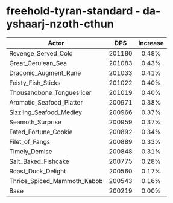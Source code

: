 # freehold-tyran-standard - da-yshaarj-nzoth-cthun
| Actor | DPS | Increase |
|---|:---:|:---:|
|Revenge_Served_Cold|201180|0.48%|
|Great_Cerulean_Sea|201083|0.43%|
|Draconic_Augment_Rune|201033|0.41%|
|Feisty_Fish_Sticks|201022|0.40%|
|Thousandbone_Tongueslicer|201019|0.40%|
|Aromatic_Seafood_Platter|200971|0.38%|
|Sizzling_Seafood_Medley|200966|0.37%|
|Seamoth_Surprise|200959|0.37%|
|Fated_Fortune_Cookie|200892|0.34%|
|Filet_of_Fangs|200889|0.33%|
|Timely_Demise|200848|0.31%|
|Salt_Baked_Fishcake|200775|0.28%|
|Roast_Duck_Delight|200560|0.17%|
|Thrice_Spiced_Mammoth_Kabob|200543|0.16%|
|Base|200219|0.00%|
